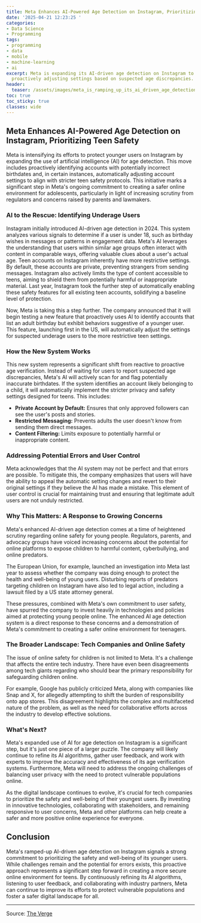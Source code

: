 ```yaml
---
title: Meta Enhances AI-Powered Age Detection on Instagram, Prioritizing Teen Safety
date: '2025-04-21 12:23:25 '
categories:
- Data Science
- Programming
tags:
- programming
- data
- mobile
- machine-learning
- ai
excerpt: Meta is expanding its AI-driven age detection on Instagram to protect teens,
  proactively adjusting settings based on suspected age discrepancies. Learn more!
header:
  teaser: /assets/images/meta_is_ramping_up_its_ai_driven_age_detection_20250421122325.jpg
toc: true
toc_sticky: true
classes: wide
---
```


## Meta Enhances AI-Powered Age Detection on Instagram, Prioritizing Teen Safety

Meta is intensifying its efforts to protect younger users on Instagram by expanding the use of artificial intelligence (AI) for age detection. This move includes proactively identifying accounts with potentially incorrect birthdates and, in certain instances, automatically adjusting account settings to align with stricter teen safety protocols. This initiative marks a significant step in Meta's ongoing commitment to creating a safer online environment for adolescents, particularly in light of increasing scrutiny from regulators and concerns raised by parents and lawmakers.

### AI to the Rescue: Identifying Underage Users

Instagram initially introduced AI-driven age detection in 2024. This system analyzes various signals to determine if a user is under 18, such as birthday wishes in messages or patterns in engagement data. Meta's AI leverages the understanding that users within similar age groups often interact with content in comparable ways, offering valuable clues about a user's actual age. Teen accounts on Instagram inherently have more restrictive settings. By default, these accounts are private, preventing strangers from sending messages. Instagram also actively limits the type of content accessible to teens, aiming to shield them from potentially harmful or inappropriate material. Last year, Instagram took the further step of automatically enabling these safety features for all existing teen accounts, solidifying a baseline level of protection.

Now, Meta is taking this a step further. The company announced that it will begin testing a new feature that proactively uses AI to identify accounts that list an adult birthday but exhibit behaviors suggestive of a younger user. This feature, launching first in the US, will automatically adjust the settings for suspected underage users to the more restrictive teen settings.

### How the New System Works

This new system represents a significant shift from reactive to proactive age verification. Instead of waiting for users to report suspected age discrepancies, Meta's AI will actively scan for and flag potentially inaccurate birthdates. If the system identifies an account likely belonging to a child, it will automatically implement the stricter privacy and safety settings designed for teens. This includes:

*   **Private Account by Default:** Ensures that only approved followers can see the user's posts and stories.
*   **Restricted Messaging:** Prevents adults the user doesn't know from sending them direct messages.
*   **Content Filtering:** Limits exposure to potentially harmful or inappropriate content.

### Addressing Potential Errors and User Control

Meta acknowledges that the AI system may not be perfect and that errors are possible. To mitigate this, the company emphasizes that users will have the ability to appeal the automatic setting changes and revert to their original settings if they believe the AI has made a mistake. This element of user control is crucial for maintaining trust and ensuring that legitimate adult users are not unduly restricted.

### Why This Matters: A Response to Growing Concerns

Meta's enhanced AI-driven age detection comes at a time of heightened scrutiny regarding online safety for young people. Regulators, parents, and advocacy groups have voiced increasing concerns about the potential for online platforms to expose children to harmful content, cyberbullying, and online predators.

The European Union, for example, launched an investigation into Meta last year to assess whether the company was doing enough to protect the health and well-being of young users. Disturbing reports of predators targeting children on Instagram have also led to legal action, including a lawsuit filed by a US state attorney general.

These pressures, combined with Meta's own commitment to user safety, have spurred the company to invest heavily in technologies and policies aimed at protecting young people online. The enhanced AI age detection system is a direct response to these concerns and a demonstration of Meta's commitment to creating a safer online environment for teenagers.

### The Broader Landscape: Tech Companies and Online Safety

The issue of online safety for children is not limited to Meta. It's a challenge that affects the entire tech industry. There have even been disagreements among tech giants regarding who should bear the primary responsibility for safeguarding children online.

For example, Google has publicly criticized Meta, along with companies like Snap and X, for allegedly attempting to shift the burden of responsibility onto app stores. This disagreement highlights the complex and multifaceted nature of the problem, as well as the need for collaborative efforts across the industry to develop effective solutions.

### What's Next?

Meta's expanded use of AI for age detection on Instagram is a significant step, but it's just one piece of a larger puzzle. The company will likely continue to refine its AI algorithms, gather user feedback, and work with experts to improve the accuracy and effectiveness of its age verification systems. Furthermore, Meta will need to address the ongoing challenges of balancing user privacy with the need to protect vulnerable populations online.

As the digital landscape continues to evolve, it's crucial for tech companies to prioritize the safety and well-being of their youngest users. By investing in innovative technologies, collaborating with stakeholders, and remaining responsive to user concerns, Meta and other platforms can help create a safer and more positive online experience for everyone.

## Conclusion

Meta's ramped-up AI-driven age detection on Instagram signals a strong commitment to prioritizing the safety and well-being of its younger users. While challenges remain and the potential for errors exists, this proactive approach represents a significant step forward in creating a more secure online environment for teens. By continuously refining its AI algorithms, listening to user feedback, and collaborating with industry partners, Meta can continue to improve its efforts to protect vulnerable populations and foster a safer digital landscape for all.


---

Source: [The Verge](https://www.theverge.com/news/651826/meta-instagram-age-detection-ai-settings)